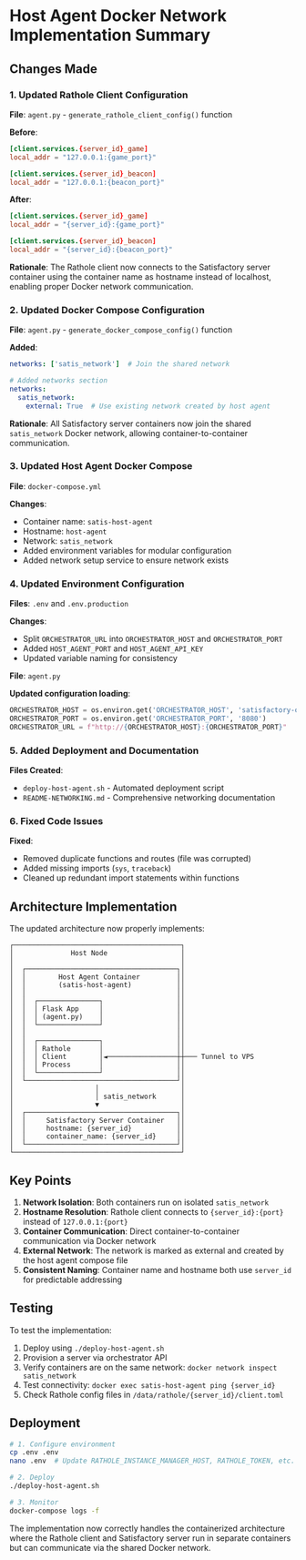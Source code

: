 # Host Agent Docker Network Implementation Summary

## Changes Made

### 1. Updated Rathole Client Configuration

**File**: `agent.py` - `generate_rathole_client_config()` function

**Before**:
```toml
[client.services.{server_id}_game]
local_addr = "127.0.0.1:{game_port}"

[client.services.{server_id}_beacon]
local_addr = "127.0.0.1:{beacon_port}"
```

**After**:
```toml
[client.services.{server_id}_game]
local_addr = "{server_id}:{game_port}"

[client.services.{server_id}_beacon]
local_addr = "{server_id}:{beacon_port}"
```

**Rationale**: The Rathole client now connects to the Satisfactory server container using the container name as hostname instead of localhost, enabling proper Docker network communication.

### 2. Updated Docker Compose Configuration

**File**: `agent.py` - `generate_docker_compose_config()` function

**Added**:
```yaml
networks: ['satis_network']  # Join the shared network

# Added networks section
networks:
  satis_network:
    external: True  # Use existing network created by host agent
```

**Rationale**: All Satisfactory server containers now join the shared `satis_network` Docker network, allowing container-to-container communication.

### 3. Updated Host Agent Docker Compose

**File**: `docker-compose.yml`

**Changes**:
- Container name: `satis-host-agent`
- Hostname: `host-agent`
- Network: `satis_network`
- Added environment variables for modular configuration
- Added network setup service to ensure network exists

### 4. Updated Environment Configuration

**Files**: `.env` and `.env.production`

**Changes**:
- Split `ORCHESTRATOR_URL` into `ORCHESTRATOR_HOST` and `ORCHESTRATOR_PORT`
- Added `HOST_AGENT_PORT` and `HOST_AGENT_API_KEY`
- Updated variable naming for consistency

**File**: `agent.py`

**Updated configuration loading**:
```python
ORCHESTRATOR_HOST = os.environ.get('ORCHESTRATOR_HOST', 'satisfactory-orchestrator')
ORCHESTRATOR_PORT = os.environ.get('ORCHESTRATOR_PORT', '8080')
ORCHESTRATOR_URL = f"http://{ORCHESTRATOR_HOST}:{ORCHESTRATOR_PORT}"
```

### 5. Added Deployment and Documentation

**Files Created**:
- `deploy-host-agent.sh` - Automated deployment script
- `README-NETWORKING.md` - Comprehensive networking documentation

### 6. Fixed Code Issues

**Fixed**:
- Removed duplicate functions and routes (file was corrupted)
- Added missing imports (`sys`, `traceback`)
- Cleaned up redundant import statements within functions

## Architecture Implementation

The updated architecture now properly implements:

```
┌─────────────────────────────────────────┐
│              Host Node                  │
│                                         │
│  ┌─────────────────────────────────────┐│
│  │        Host Agent Container         ││
│  │        (satis-host-agent)           ││
│  │                                     ││
│  │  ┌───────────────┐                  ││
│  │  │ Flask App     │                  ││
│  │  │ (agent.py)    │                  ││
│  │  └───────────────┘                  ││
│  │                                     ││
│  │  ┌───────────────┐                  ││
│  │  │ Rathole       │                  ││
│  │  │ Client        │◄─────────────────┼┼─── Tunnel to VPS
│  │  │ Process       │                  ││
│  │  └───────────────┘                  ││
│  └─────────────────────────────────────┘│
│                    │                    │
│                    │ satis_network      │
│                    ▼                    │
│  ┌─────────────────────────────────────┐│
│  │     Satisfactory Server Container   ││
│  │     hostname: {server_id}           ││
│  │     container_name: {server_id}     ││
│  └─────────────────────────────────────┘│
└─────────────────────────────────────────┘
```

## Key Points

1. **Network Isolation**: Both containers run on isolated `satis_network`
2. **Hostname Resolution**: Rathole client connects to `{server_id}:{port}` instead of `127.0.0.1:{port}`
3. **Container Communication**: Direct container-to-container communication via Docker network
4. **External Network**: The network is marked as external and created by the host agent compose file
5. **Consistent Naming**: Container name and hostname both use `server_id` for predictable addressing

## Testing

To test the implementation:

1. Deploy using `./deploy-host-agent.sh`
2. Provision a server via orchestrator API
3. Verify containers are on the same network: `docker network inspect satis_network`
4. Test connectivity: `docker exec satis-host-agent ping {server_id}`
5. Check Rathole config files in `/data/rathole/{server_id}/client.toml`

## Deployment

```bash
# 1. Configure environment
cp .env .env
nano .env  # Update RATHOLE_INSTANCE_MANAGER_HOST, RATHOLE_TOKEN, etc.

# 2. Deploy
./deploy-host-agent.sh

# 3. Monitor
docker-compose logs -f
```

The implementation now correctly handles the containerized architecture where the Rathole client and Satisfactory server run in separate containers but can communicate via the shared Docker network.
